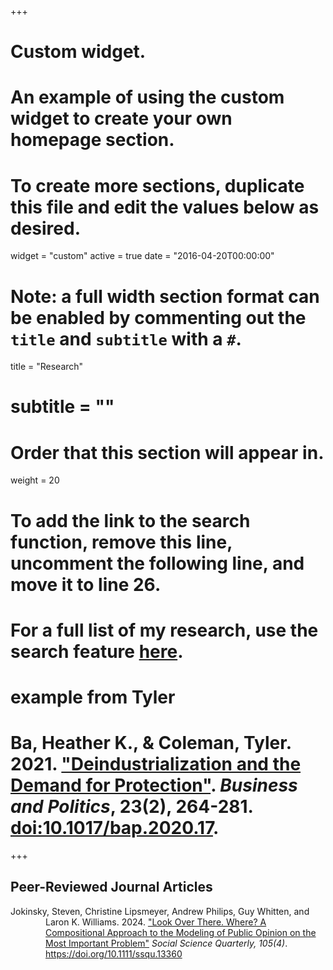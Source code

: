 +++
# Custom widget.
# An example of using the custom widget to create your own homepage section.
# To create more sections, duplicate this file and edit the values below as desired.
widget = "custom"
active = true
date = "2016-04-20T00:00:00"

# Note: a full width section format can be enabled by commenting out the `title` and `subtitle` with a `#`.
title = "Research"
# subtitle = ""


# Order that this section will appear in.
weight = 20

# To add the link to the search function, remove this line, uncomment the following line, and move it to line 26.
# For a full list of my research, use the search feature [here](https://www.jacobauthement.com/publication).

# example from Tyler
# Ba, Heather K., & Coleman, Tyler. 2021. ["Deindustrialization and the Demand for Protection"](https://www.tyler-coleman.com/publication/bacoleman2021). _Business and Politics_, 23(2), 264-281. [doi:10.1017/bap.2020.17](https://doi.org/10.1017/bap.2020.17).


+++
<h2>Peer-Reviewed Journal Articles</h2>

<div style="padding-left: 4em; text-indent: -4em;">

<p> Jokinsky, Steven, Christine Lipsmeyer, Andrew Philips, Guy Whitten, and Laron K. Williams. 2024. <a href="https://www.stevenjokinsky.com/publication/jokinsky_look_2024">"Look Over There. Where? A Compositional Approach to the Modeling of Public Opinion on the Most Important Problem"</a> <i>Social Science Quarterly, 105(4)</i>. <a href="https://onlinelibrary.wiley.com/doi/10.1111/ssqu.13360">https://doi.org/10.1111/ssqu.13360</a> </p>

</div>
